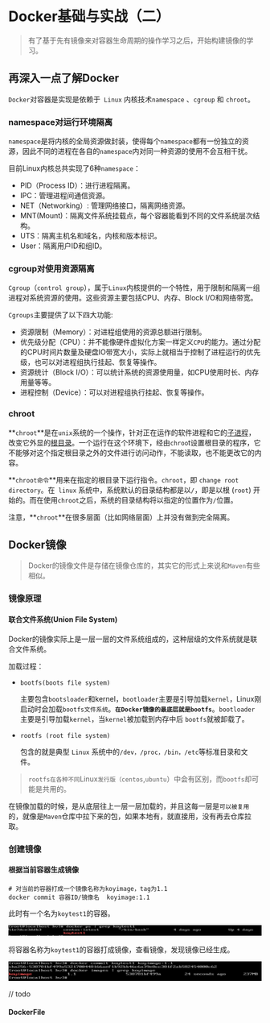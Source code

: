 # Docker基础与实战（二）

> 有了基于先有镜像来对容器生命周期的操作学习之后，开始构建镜像的学习。

## 再深入一点了解Docker

`Docker`对容器是实现是依赖于` Linux` 内核技术`namespace` 、`cgroup`  和 `chroot`。

### namespace对运行环境隔离

`namespace`是将内核的全局资源做封装，使得每个`namespace`都有一份独立的资源，因此不同的进程在各自的`namespace`内对同一种资源的使用不会互相干扰。

目前Linux内核总共实现了6种`namespace`：

- PID（Process ID）：进行进程隔离。
- IPC：管理进程间通信资源。
- NET（Networking）: 管理网络接口，隔离网络资源。
- MNT(Mount)：隔离文件系统挂载点，每个容器能看到不同的文件系统层次结构。
- UTS：隔离主机名和域名，内核和版本标识。
- User：隔离用户ID和组ID。

### cgroup对使用资源隔离

`Cgroup`（`control group`），属于`Linux`内核提供的一个特性，用于限制和隔离一组进程对系统资源的使用。这些资源主要包括CPU、内存、Block I/O和网络带宽。

`Cgroups`主要提供了以下四大功能:

- 资源限制（Memory）：对进程组使用的资源总额进行限制。
- 优先级分配（CPU）：并不能像硬件虚拟化方案一样定义`CPU`的能力。通过分配的CPU时间片数量及硬盘IO带宽大小，实际上就相当于控制了进程运行的优先级，也可以对进程组执行挂起、恢复等操作。
- 资源统计（Block I/O）：可以统计系统的资源使用量，如CPU使用时长、内存用量等等。
- 进程控制（Device）：可以对进程组执行挂起、恢复等操作。

### chroot

**`chroot`**是在`unix`系统的一个操作，针对正在运作的软件进程和它的[子进程](https://zh.wikipedia.org/wiki/子进程)，改变它外显的[根目录](https://zh.wikipedia.org/wiki/根目录)。一个运行在这个环境下，经由`chroo`t设置根目录的程序，它不能够对这个指定根目录之外的文件进行访问动作，不能读取，也不能更改它的内容。

**`chroot命令`**用来在指定的根目录下运行指令。`chroot`，即 `change root directory`。在` linux` 系统中，系统默认的目录结构都是以`/`，即是以根 (`root`) 开始的。而在使用` chroot `之后，系统的目录结构将以指定的位置作为`/`位置。

注意，**`chroot`**在很多层面（比如网络层面）上并没有做到完全隔离。



## Docker镜像

> Docker的镜像文件是存储在镜像仓库的，其实它的形式上来说和`Maven`有些相似。

### 镜像原理

#### 联合文件系统(Union File System)

Docker的镜像实际上是一层一层的文件系统组成的，这种层级的文件系统就是联合文件系统。

加载过程：

- `bootfs(boots file system)`

  主要包含`bootsloader`和kernel，`bootloader`主要是引导加载`kernel`，Linux刚启动时会加载`bootfs文件系统`。**`在Docker镜像的最底层就是bootfs`**。`bootloader`主要是引导加载`kernel`，当`kernel`被加载到内存中后 `bootfs`就被卸载了。 

- `rootfs (root file system) `

  包含的就是典型 `Linux` 系统中的`/dev，/proc，/bin，/etc`等标准目录和文件。

> `rootfs在各种不同`Linux`发行版（centos`,`ubuntu`）中会有区别，而`bootfs`却可能是共用的。



在镜像加载的时候，是从底层往上一层一层加载的，并且这每一层是`可以被复用`的，就像是`Maven`仓库中拉下来的包，如果本地有，就直接用，没有再去仓库拉取。



### 创建镜像

#### 根据当前容器生成镜像

```shell
# 对当前的容器打成一个镜像名称为koyimage，tag为1.1
docker commit 容器ID/镜像名  koyimage:1.1
```

此时有一个名为`koytest1`的容器。

![](_media\20200229-01.png)

将容器名称为`koytest1`的容器打成镜像，查看镜像，发现镜像已经生成。

![](_media\20200229-02.png)



// todo

#### DockerFile

